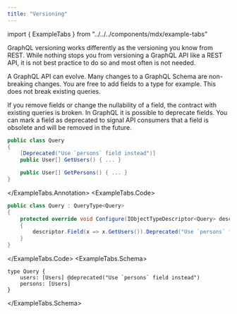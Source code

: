 ```yaml
---
title: "Versioning"
---
```


import { ExampleTabs } from "../../../components/mdx/example-tabs"

GraphQL versioning works differently as the versioning you know from REST.
While nothing stops you from versioning a GraphQL API like a REST API, it is not best practice to do so and most often is not needed.

A GraphQL API can evolve. Many changes to a GraphQL Schema are non-breaking changes.
You are free to add fields to a type for example. This does not break existing queries.

If you remove fields or change the nullability of a field, the contract with existing queries is broken.
In GraphQL it is possible to deprecate fields.
You can mark a field as deprecated to signal API consumers that a field is obsolete and will be removed in the future.

<ExampleTabs>
<ExampleTabs.Annotation>

```csharp
public class Query
{
    [Deprecated("Use `persons` field instead")]
    public User[] GetUsers() { ... }

    public User[] GetPersons() { ... }
}
```

</ExampleTabs.Annotation>
<ExampleTabs.Code>

```csharp
public class Query : QueryType<Query>
{
    protected override void Configure(IObjectTypeDescriptor<Query> descriptor)
    {
        descriptor.Field(x => x.GetUsers()).Deprecated("Use `persons` field instead");
    }
}
```

</ExampleTabs.Code>
<ExampleTabs.Schema>

```sdl
type Query {
    users: [Users] @deprecated("Use `persons` field instead")
    persons: [Users]
}
```

</ExampleTabs.Schema>
</ExampleTabs>

